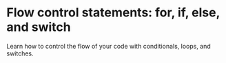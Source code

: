 Flow control statements: for, if, else, and switch
===

Learn how to control the flow of your code with conditionals, loops, and switches.
